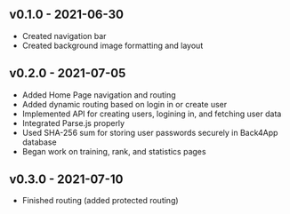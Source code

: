 **v0.1.0 - 2021-06-30**
---
- Created navigation bar 
- Created background image formatting and layout 


**v0.2.0 - 2021-07-05**
---
- Added Home Page navigation and routing 
- Added dynamic routing based on login in or create user 
- Implemented API for creating users, logining in, and fetching user data 
- Integrated Parse.js properly  
- Used SHA-256 sum for storing user passwords securely in Back4App database 
- Began work on training, rank, and statistics pages 


**v0.3.0 - 2021-07-10**
---
- Finished routing (added protected routing)